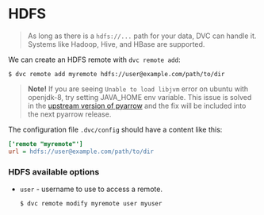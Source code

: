 # HDFS

> As long as there is a `hdfs://...` path for your data, DVC can handle it.
> Systems like Hadoop, Hive, and HBase are supported.

We can create an HDFS remote with `dvc remote add`:

```dvc
$ dvc remote add myremote hdfs://user@example.com/path/to/dir
```

> **Note!** If you are seeing `Unable to load libjvm` error on ubuntu with
> openjdk-8, try setting JAVA_HOME env variable. This issue is solved in the
> [upstream version of pyarrow](https://github.com/apache/arrow/pull/4907) and
> the fix will be included into the next pyarrow release.

The configuration file `.dvc/config` should have a content like this:

```ini
['remote "myremote"']
url = hdfs://user@example.com/path/to/dir
```

### HDFS available options

- `user` - username to use to access a remote.

  ```dvc
  $ dvc remote modify myremote user myuser
  ```
